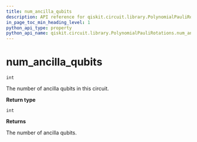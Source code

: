 ```yaml
---
title: num_ancilla_qubits
description: API reference for qiskit.circuit.library.PolynomialPauliRotations.num_ancilla_qubits
in_page_toc_min_heading_level: 1
python_api_type: property
python_api_name: qiskit.circuit.library.PolynomialPauliRotations.num_ancilla_qubits
---
```


# num\_ancilla\_qubits

<span id="qiskit.circuit.library.PolynomialPauliRotations.num_ancilla_qubits" />

`int`

The number of ancilla qubits in this circuit.

**Return type**

`int`

**Returns**

The number of ancilla qubits.


